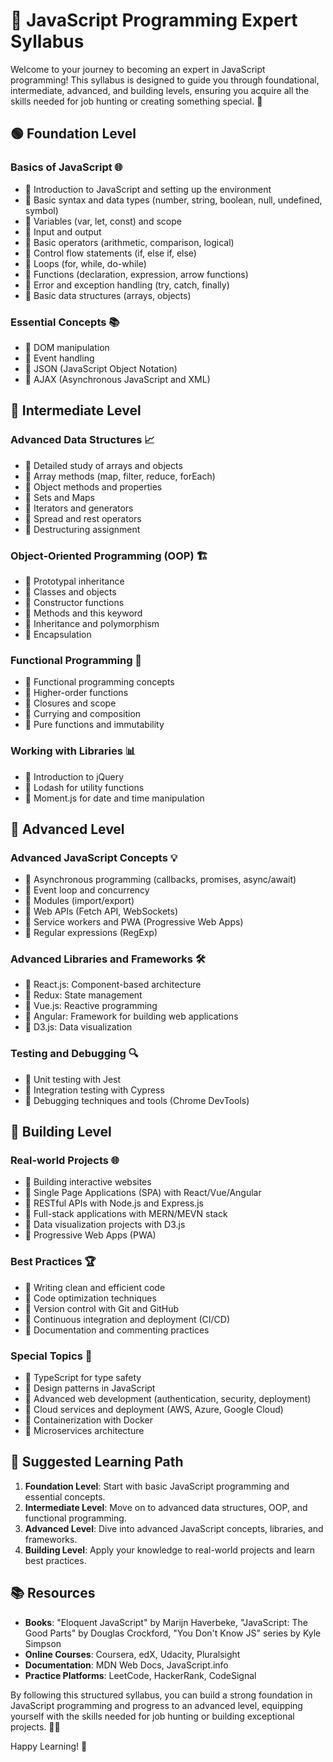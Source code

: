 # 🚀 JavaScript Programming Expert Syllabus

Welcome to your journey to becoming an expert in JavaScript programming! This syllabus is designed to guide you through foundational, intermediate, advanced, and building levels, ensuring you acquire all the skills needed for job hunting or creating something special. 🎉

## 🟢 Foundation Level

### Basics of JavaScript 🌐
- 🔹 Introduction to JavaScript and setting up the environment
- 🔹 Basic syntax and data types (number, string, boolean, null, undefined, symbol)
- 🔹 Variables (var, let, const) and scope
- 🔹 Input and output
- 🔹 Basic operators (arithmetic, comparison, logical)
- 🔹 Control flow statements (if, else if, else)
- 🔹 Loops (for, while, do-while)
- 🔹 Functions (declaration, expression, arrow functions)
- 🔹 Error and exception handling (try, catch, finally)
- 🔹 Basic data structures (arrays, objects)

### Essential Concepts 📚
- 🔹 DOM manipulation
- 🔹 Event handling
- 🔹 JSON (JavaScript Object Notation)
- 🔹 AJAX (Asynchronous JavaScript and XML)

## 🔵 Intermediate Level

### Advanced Data Structures 📈
- 🔹 Detailed study of arrays and objects
- 🔹 Array methods (map, filter, reduce, forEach)
- 🔹 Object methods and properties
- 🔹 Sets and Maps
- 🔹 Iterators and generators
- 🔹 Spread and rest operators
- 🔹 Destructuring assignment

### Object-Oriented Programming (OOP) 🏗️
- 🔹 Prototypal inheritance
- 🔹 Classes and objects
- 🔹 Constructor functions
- 🔹 Methods and this keyword
- 🔹 Inheritance and polymorphism
- 🔹 Encapsulation

### Functional Programming 🧠
- 🔹 Functional programming concepts
- 🔹 Higher-order functions
- 🔹 Closures and scope
- 🔹 Currying and composition
- 🔹 Pure functions and immutability

### Working with Libraries 📊
- 🔹 Introduction to jQuery
- 🔹 Lodash for utility functions
- 🔹 Moment.js for date and time manipulation

## 🔴 Advanced Level

### Advanced JavaScript Concepts 💡
- 🔹 Asynchronous programming (callbacks, promises, async/await)
- 🔹 Event loop and concurrency
- 🔹 Modules (import/export)
- 🔹 Web APIs (Fetch API, WebSockets)
- 🔹 Service workers and PWA (Progressive Web Apps)
- 🔹 Regular expressions (RegExp)

### Advanced Libraries and Frameworks 🛠️
- 🔹 React.js: Component-based architecture
- 🔹 Redux: State management
- 🔹 Vue.js: Reactive programming
- 🔹 Angular: Framework for building web applications
- 🔹 D3.js: Data visualization

### Testing and Debugging 🔍
- 🔹 Unit testing with Jest
- 🔹 Integration testing with Cypress
- 🔹 Debugging techniques and tools (Chrome DevTools)

## 🚧 Building Level

### Real-world Projects 🌐
- 🔹 Building interactive websites
- 🔹 Single Page Applications (SPA) with React/Vue/Angular
- 🔹 RESTful APIs with Node.js and Express.js
- 🔹 Full-stack applications with MERN/MEVN stack
- 🔹 Data visualization projects with D3.js
- 🔹 Progressive Web Apps (PWA)

### Best Practices 🏆
- 🔹 Writing clean and efficient code
- 🔹 Code optimization techniques
- 🔹 Version control with Git and GitHub
- 🔹 Continuous integration and deployment (CI/CD)
- 🔹 Documentation and commenting practices

### Special Topics 🌟
- 🔹 TypeScript for type safety
- 🔹 Design patterns in JavaScript
- 🔹 Advanced web development (authentication, security, deployment)
- 🔹 Cloud services and deployment (AWS, Azure, Google Cloud)
- 🔹 Containerization with Docker
- 🔹 Microservices architecture

## 📅 Suggested Learning Path

1. **Foundation Level**: Start with basic JavaScript programming and essential concepts.
2. **Intermediate Level**: Move on to advanced data structures, OOP, and functional programming.
3. **Advanced Level**: Dive into advanced JavaScript concepts, libraries, and frameworks.
4. **Building Level**: Apply your knowledge to real-world projects and learn best practices.

## 📚 Resources

- **Books**: "Eloquent JavaScript" by Marijn Haverbeke, "JavaScript: The Good Parts" by Douglas Crockford, "You Don't Know JS" series by Kyle Simpson
- **Online Courses**: Coursera, edX, Udacity, Pluralsight
- **Documentation**: MDN Web Docs, JavaScript.info
- **Practice Platforms**: LeetCode, HackerRank, CodeSignal

By following this structured syllabus, you can build a strong foundation in JavaScript programming and progress to an advanced level, equipping yourself with the skills needed for job hunting or building exceptional projects. 🌟🚀

Happy Learning! 🎉
